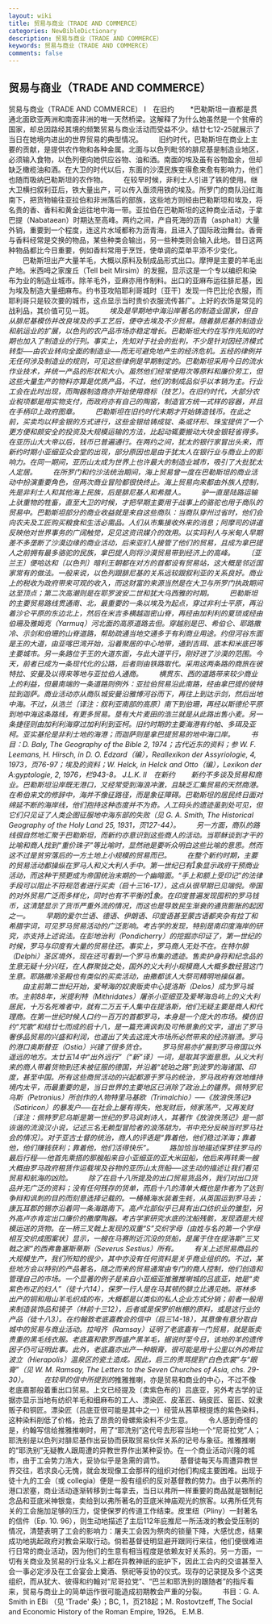 ```yaml
---
layout: wiki
title: 贸易与商业（TRADE AND COMMERCE）
categories: NewBibleDictionary
description: 贸易与商业（TRADE AND COMMERCE）
keywords: 贸易与商业（TRADE AND COMMERCE）
comments: false
---
```


## 贸易与商业（TRADE AND COMMERCE）



贸易与商业（TRADE AND COMMERCE）
Ⅰ　在旧约
　　*巴勒斯坦一直都是贯通北面欧亚两洲和南面非洲的唯一天然桥梁。这解释了为什么她虽然是一个贫瘠的国家，却总因路经其境的频繁贸易与商业活动而受益不少。结廿七12-25就展示了当日在她境内进出的世界贸易的典型情况。
　　旧约时代，巴勒斯坦在商业上主要的贡献，是提供农作物和各种金属。北面与以色列毗邻的腓尼基是制造业地区，必须输入食物，以色列便向她供应谷物、油和酒。南面的埃及虽有谷物盈余，但却缺乏橄榄油和酒。在大卫的时代以后，东面的沙漠民族变得愈来愈有影响力，他们也随而吸纳巴勒斯坦的农作物。
　　在较早时候，非利士人引进了铁的使用。继大卫横扫叙利亚后，铁大量出产，可以传入亟须用铁的埃及。所罗门的商队沿红海南下，把货物输往亚拉伯和非洲落后的部族，这些地方则经由巴勒斯坦和埃及，将名贵的香、香料和黄金运往地中海一带。亚拉伯在巴勒斯坦的这种商业活动，于拿巴提（Nabataean）时期达至高峰。两约之间，产自死海的沥青（asphalt）大量外销，重要到一个程度，连这片水域都称为沥青海，且进入了国际政治舞台。香膏与香料经常是交换的物品，某些种类会输出，另一些种类则会输入此地。昔日这两种物品都比今日重要，例如香料常用于烹饪，使单调的菜单平添不少变化。
　　巴勒斯坦出产大量羊毛，大概以原料及制成品形式出口。摩押是主要的羊毛出产地。米西呣之家废丘（Tell beit Mirsim）的发掘，显示这是一个专以编织和染布为业的制造业城市。除羊毛外，亚麻亦用作制料。出口的亚麻布运往腓尼基，因为埃及制造大量细麻布。约书亚攻陷耶利哥城时〔亚干〕发现一件巴比伦衣服，而耶利哥只是较次要的城市，这点显示当时贵价衣服流传甚广。上好的衣饰是常见的战利品，其价值可见一斑。
　　*埃及是早期地中海沿岸著名的制造业国家，但自从腓尼基模仿并改良埃及的手工艺后，便夺去埃及不少贸易。随着腓尼基的制造业和航运业的扩展，以色列的农产品市场亦稳定增长。巴勒斯坦大约在写作先知的时期也加入了制造业的行列。事实上，先知对于社会的批判，不少是针对因经济模式转型──由农业转向全面的制造业──而无可避免地产生的经济危机。五经的律例并无任何涉及制造业的规则，可见这些律例是早期制定的。巴勒斯坦采用今日的流水作业技术，并统一产品的形状和大小。虽然他们经常使用次等原料和廉价劳工，但这些大量生产的物料亦算是优质产品，不过，他们的制成品似乎以本销为主。行业工会在此时出现，而陶器制造商亦开始使用商标（*技艺）。在旧约时代，大部分农业税项都是用实物支付，而政府亦有自己的陶窑，制造官方统一式样的容器，并且在手柄印上政府图章。
　　巴勒斯坦在旧约时代末期才开始铸造*钱币。在此之前，买卖均以秤金银的方式进行，这些金银给铸成锭、条或环形、珠宝提供了一个更方便和颇安全的投资及大规模运输的方法，比起动辄要搬动大块金银轻省得多。在亚历山大大帝以后，钱币已普遍通行。在两约之间，犹太的银行家冒出头来，而新约时期小亚细亚众会堂的出现，部分原因也是由于犹太人在银行业与商业上的影响力。在同一期间，亚历山太成为世界上也许最大的制造业城市，吸引了大批犹太人定居。
　　在所罗门和约沙法统治期间，海上贸易曾一度在巴勒斯坦的商业活动中扮演重要角色，但两次商业冒险都很快终止。海上贸易向来都由外族人控制，先是非利士人和其他海上民族，后是腓尼基人和希腊人。
　　驴一直是陆路运输上驮重物的牲畜，直至大卫的时候，才把早期主要用于战事上的骆驼也用于商队的贸易中。巴勒斯坦部分的商业收益就是来自这些商队：当商队穿州过省时，他们会向农夫及工匠购买粮食和生活必需品。人们从市集接收外来的消息；阿摩司的讲道反映他对世界事务的广阔触觉，足见这资讯媒介的效用。以实玛利人与米甸人早期差不多垄断了沙漠边缘的商业活动，后来亚扪人接管了他们的贸易，且成为拿巴提人之前拥有最多骆驼的民族，拿巴提人则将沙漠贸易带到经济上的高峰。
　　〔亚兰王〕便哈达和〔以色列〕暗利王朝都在对方的首都设有贸易站，这大概是邻近国家常有的做法。一般来说，以色列跟腓尼基的关系远较跟叙利亚的关系良好。商业上的税收为政府带来可观的收入，而这财富的来源当然是在大卫与所罗门执政期间达至顶点；第二次高潮则是在耶罗波安二世和犹大乌西雅的时期。
　　巴勒斯坦的主要贸易路线贯通南、北，最重要的一条以埃及为起点，穿过非利士平原，再沿着沙仑平原的东边北上，然后在米吉多横越迦密山脊，再经由加利利的夏琐或经由伯珊及雅姆克（Yarmuq）河北面的高原道路去但。穿越别是巴、希伯仑、耶路撒冷、示剑和伯珊的山脊道路，帮助疏通当地交通多于有利商业用途。约但河谷东面是王的大道，由亚喀巴湾开始，沿着聚居的中心地带，通到吉珥、底本和米底巴等主要城市。另一条路位于王的大道东面，与此大道平行，刚好进了沙漠的范围。今天，前者已成为一条现代化的公路，后者则由铁路取代。采用这两条路的商旅在彼特拉、安曼及以得来等地与亚拉伯人通商。
　　横贯东、西的道路带来较少商业上的利益，但最南端的一条道路则例外：亚拉伯贸易沿此南路，经由拿巴提的彼特拉到迦萨。商业活动亦从商队城安曼沿雅博河谷而下，再往上到达示剑，然后出地中海。不过，从浩兰〔译注：叙利亚南部的高原〕南下到伯珊，再经以斯德伦平原到地中海这条路线，有更多贸易。垦有大片麦田的浩兰就是从此路出售小麦。另一条捷径则由加利利海穿过加利利到亚柯。旧约时期的主要海港有约帕、多珥及亚柯。亚实基伦是非利士地的海港；而迦萨则是拿巴提贸易的地中海口岸。
　　书目：D. Baly, The Geography of the Bible 2, 1974；古代近东的资料；参 W. F. Leemans, H. Hirsch,
in D. O. Edzard（编），Reallexikon der
Assyriologie,
4, 1973，页76-97；埃及的资料；W. Helck, in Helck and Otto（编），Lexikon der A:gyptologie, 2, 1976，栏943-8。
J.L.K.
Ⅱ　在新约
　　新约不多谈及贸易和商业。巴勒斯坦沿岸既无港口，又经常受到海浪冲激，且缺乏汇集贸易的天然商港。在希伯来文的修辞中，海并不像征路径，而是象征障碍。巴勒斯坦的居民终日面对绵延不断的海岸线，他们抱持这种态度并不为奇。人工码头的遗迹虽到处可见，但它们只见证了人类企图征服地中海东部的失败（见 G. A. Smith, The Historical Geography of the Holy Land 25,
1931，页127-44）。
　　另一方面，商队的路线很自然地汇聚于巴勒斯坦，而新约亦意识到这些商人的活动。当耶稣谈到才干的比喻和商人找到“重价珠子”等比喻时，显然祂是要听众明白这些比喻的意思。然而这不过是贫穷落后的一方土地上小规模的贸易而已。
　　在整个新约时期，主要的贸易活动都操纵在罗马人和义大利人手中。第一世纪已有象显示政府干预商业活动，而这种干预更成为帝国统治末期的一个幽暗面。“手上和额上受印记”的法律手段可以阻止不符规范者进行买卖（启十三16-17），这点从很早期已见端倪。帝国的对外贸易广泛而多样化，同时也有不平衡的象。在印度普遍发现囤积的罗马钱币，这清楚显示了货币严重外流的情况，而这也是导致民生渐衰的通货膨胀的起因之一。
　　早期的爱尔兰语、德语、伊朗语、印度语甚至蒙古语都夹杂有拉丁和希腊字词，可见罗马贸易活动的广泛影响。考古学的发现，特别是南印度海岸的研究，亦支持上述说法。在彭地治利（Pondicherry）的挖掘亦印证了，第一世纪的时候，罗马与印度有大量的贸易往还。事实上，罗马商人无处不在。在特尔腓（Delphi）圣区境外，现在还可看到一个罗马市集的遗迹。售卖护身符和纪念品的生意无疑十分兴旺，在人群聚拢之处，国外的义大利小规模商人大概多数经营这门生意。耶路撒冷圣殿也有类似的买卖活动，由撒都该人大祭司精明地操纵着。
　　由主前第二世纪开始，爱琴海的奴隶贩卖中心提洛斯（Delos）成为罗马城市。主前88年，米提利特（Mithridates）屠杀小亚细亚及爱琴海岛屿上的义大利居民，十万名死难者中，就有二万五千人集中在提洛斯，他们无疑主要是商人和代理商。在第一世纪时候人口约一百万的首都罗马，本身是一个庞大的市场。模仿旧约“咒歌”和结廿七而成的启十八，是一篇充满讽刺及可怖景象的文字，道出了罗马奢侈品贸易的兴盛和利润，也道出了失去这庞大市场所必然带来的经济崩溃。罗马的港口奥斯替亚（Ostia）兴建了很多货仓。
　　罗马贸易亦扩展到罗马帝国以外遥远的地方。太廿五14中“出外远行”〔“新”译〕一词，是取其字面意思。从义大利来的商人带着货物到还未被征服的德国，并沿着“琥珀之路”到波罗的海诸国、印度，甚至中国。所有这些商贸活动的兴起都源于罗马的统治，罗马政府有效地维持境内太平，而最重要的是，当日世界的主要地区已消除了政治上的疆界。佩特罗尼乌斯（Petronius）所创作的人物特里马基欧（Trimalchio）──《放浪佚荡记》（Satiricon）的暴发户──在社会上屡有得失，他发财后，倾家荡产，又再发财〔译注：佩特罗尼乌斯是第一世纪的罗马讽刺诗人，其著作《放浪佚荡记》是一部诙谐的流浪汉小说，记述三名无赖型冒险者的浪荡胡为，书中充分反映当时罗马社会的情况〕。对于亚古士督的统治，商人的评语是“靠着他，他们稳过洋海；靠着他，他们赚钱获利；靠着他，他们活得快乐”。
　　路加恰当地描述保罗往罗马的最后行程──他首先乘搭的那艘船来自小亚细亚的亚大米田船，他后来再转乘一艘大概由罗马政府租赁作运载埃及谷物的亚历山太货船──这生动的描述让我们看见贸易和航海的凶险。
　　除了在启十八所提及的出口贸易货品外，我们对出口货品并无广泛的资料；没有任何残存的货单，而启十八的清单大概也是作者为了达到争辩和讽刺的目的而刻意选择记载的。一桶桶海水装着生蚝，从英国运到罗马去；康瓦耳郡的锡亦沿着同一条海路南下。高卢北部似乎已具有出口纺织业的雏型，另外高卢亦肯定出口廉价的撒摩陶器。考古学家研究水底的沈船残骸，发现酒是大规模运送的货物。在一柄三叉戟上发现的双重“S”交织字母〔由姓与名的第一个字母相互交织成图案状〕显示，一艘在马赛附近沉没的货船，是属于住在提洛斯“三叉戟之家”的西弗鲁塞斯蒂斯（Severus Sestius）所有。
　　有关上述贸易商品的大规模生产，我们所知的很少，其中亦没有任何资料是关乎商业组织的。不过，某些地方会以特别的产品著名，随之而来的贸易通常由专门的商人控制，他们创造和管理自己的市场。一个显著的例子是来自小亚细亚推雅推喇城的吕底亚，她是“卖紫色布疋的妇人”（徒十六14），保罗一行人是在马其顿的腓立比遇见她。哥林多出产的铜和用山羊毛织成的布，大概都是以类似的私人企业方式分销；前者一般用来制造装饰品和镜子（林前十三12），后者或是保罗织帐棚的原料，或是这行业的产品（徒十八3）。在约翰致老底嘉教会的信中（启三14-18），其意像有意分取自城中的贸易与商业活动。拉呣齐（Ramsay）证明了老底嘉有一门贸易，就是贩卖贵重的黑毛线衣服。老底嘉和歌罗西盛产黑羊毛，据说时至今日，该地的羊的遗传因子仍可证明此事。此外，老底嘉亦出产一种眼膏，很可能是用十公里以外的希拉波立（Hierapolis）温泉区的瓷土造成。因此，启三的责骂提到“白色衣裳”与“眼膏”（见 W. M. Ramsay, The Letters to the Seven Churches of Asia,
chs. 29-30）。
　　在较早的信中所提到的*推雅推喇，亦是贸易和商业的中心，不过不像老底嘉那般着重出口贸易。上文已经提及〔卖紫色布的〕吕底亚，另外考古学的证据亦显示当地有纺织羊毛和细麻布的工人、漂染匠、皮革匠、硝皮匠、窑匠、奴隶贩子和铜匠。漂染匠（吕底亚很可能是其中之一）经营从茜草根提炼的紫色染料，这种染料削低了价格，抢去了昂贵的骨螺紫染料不少生意。
　　令人感到奇怪的是，约翰写信给推雅推喇时，用了“耶洗别”这代号去形容当地一个“尼哥拉党”人；耶洗别是以色列对腓尼基作出妥协而获取贸易伙伴关系的记号与象征。推雅推喇的“耶洗别”无疑教人跟周遭的异教世界作出某种妥协。在一个商业活动兴隆的城市，由于工会势力浩大，妥协似乎是急需的调节。
　　基督徒每天与周遭异教世界交往，若求良心无愧，就会发现像工会那样的组织对他们构成主要困难。出现于徒十九的工会（或 collegia）便是一股有组织的反对基督教的势力。由于以弗所的港口淤塞，商业活动逐渐转移到士每拿去，当日以弗所一样重要的商品就是银制纪念品和亚底米神银龛，卖给到以弗所著名的亚底米神庙观光的旅客。以弗所任凭有关的工会施加足够的压力，促使保罗的传道工作结束。皮里纽（Pliny）一封著名的信件（Ep.
10. 96），则生动地描述了主后112年庇推尼一所活泼的教会受压制的情况，清楚表明了工会的影响力：屠夫工会因为祭肉的锁量下降，大感忧虑，结果成功地挑起政府对教会采取行动。倘若基督徒明显避开跟同行来往，他们便很难进行日常的商业活动，因为他们的生意有相当程度是依赖友好关系的。另一方面，一切有关商业及贸易的行业名义上都在异教神祇的庇护下，因此工会内的交谊甚至入会一事必定涉及在工会宴会上奠酒、祭祀等妥协的仪式。现存的记录提及多个这类组织，而从犹大、彼得和约翰对“尼哥拉党”、“巴兰和耶洗别的跟随者”的指斥看来，贸易与商业上的简单运作很可能造成初期教会严重的分裂。
　　书目：G. A. Smith in EBi （见 'Trade' 条）；BC,
1，页218起；M. Rostovtzeff, The Social and
Economic History of the Roman Empire, 1926。
E.M.B.



